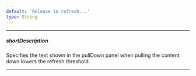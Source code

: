 ```yaml
---
default: 'Release to refresh...'
type: String
---
```

---
##### shortDescription
Specifies the text shown in the pullDown panel when pulling the content down lowers the refresh threshold.

---
